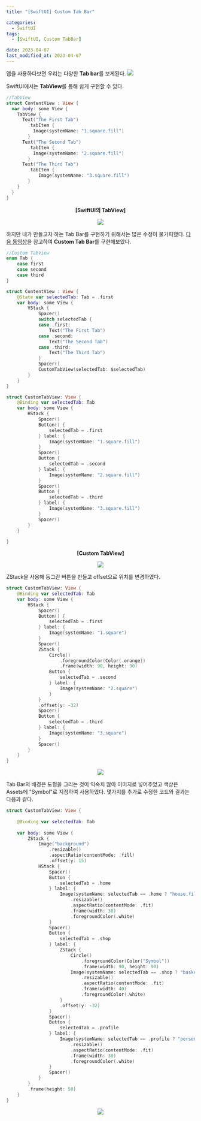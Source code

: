 ```yaml
---
title: "[SwiftUI] Custom Tab Bar"

categories:
  - SwiftUI
tags:
  - [SwiftUI, Custom TabBar]

date: 2023-04-07
last_modified_at: 2023-04-07
---
```


앱을 사용하다보면 우리는 다양한 **Tab bar**를 보게된다.
![](https://velog.velcdn.com/images/0000_0010/post/55daed96-c85b-42cf-9173-fbfb4408c34e/image.png)

SwiftUI에서는 **TabView**를 통해 쉽게 구현할 수 있다.
```swift
//TabView
struct ContentView : View {
  var body: some View {
    TabView {
      Text("The First Tab")
        .tabItem {
          Image(systemName: "1.square.fill")
        }
      Text("The Second Tab")
        .tabItem {
          Image(systemName: "2.square.fill")
        }
      Text("The Third Tab")
        .tabItem {
            Image(systemName: "3.square.fill")
        }
    }
  }
}
```
**<div align="center">[SwiftUI의 TabView]</div>**

<center><img src = "https://velog.velcdn.com/images/0000_0010/post/dffad987-57fb-4413-b988-1f6a75703c42/image.GIF"></center>

하지만 내가 만들고자 하는 Tab Bar를 구현하기 위해서는 많은 수정이 불가피했다.
[다음 동영상](https://www.youtube.com/watch?v=v19fln0e_qQ)을 참고하여 **Custom Tab Bar**를 구현해보았다.

```swift
//Custom TabView
enum Tab {
    case first
    case second
    case third
}

struct ContentView : View {
    @State var selectedTab: Tab = .first
    var body: some View {
        VStack {
            Spacer()
            switch selectedTab {
            case .first:
                Text("The First Tab")
            case .second:
                Text("The Second Tab")
            case .third:
                Text("The Third Tab")
            }
            Spacer()
            CustomTabView(selectedTab: $selectedTab)
        }
    }
}

struct CustomTabView: View {
    @Binding var selectedTab: Tab
    var body: some View {
        HStack {
            Spacer()
            Button() {
                selectedTab = .first
            } label: {
                Image(systemName: "1.square.fill")
            }
            Spacer()
            Button {
                selectedTab = .second
            } label: {
                Image(systemName: "2.square.fill")
            }
            Spacer()
            Button {
                selectedTab = .third
            } label: {
                Image(systemName: "3.square.fill")
            }
            Spacer()
        }
    }
    
}
```
**<div align="center">[Custom TabView]</div>**

<center><img src = "https://velog.velcdn.com/images/0000_0010/post/15112b0f-7ca2-48ba-8a7b-e17c79979a42/image.GIF"></center>

ZStack을 사용해 동그란 버튼을 만들고 offset으로 위치를 변경하였다.
```swift
struct CustomTabView: View {
    @Binding var selectedTab: Tab
    var body: some View {
        HStack {
            Spacer()
            Button() {
                selectedTab = .first
            } label: {
                Image(systemName: "1.square")
            }
            Spacer()
            ZStack {
                Circle()
                    .foregroundColor(Color(.orange))
                    .frame(width: 90, height: 90)
                Button {
                    selectedTab = .second
                } label: {
                    Image(systemName: "2.square")
                }
            }
            .offset(y: -32)
            Spacer()
            Button {
                selectedTab = .third
            } label: {
                Image(systemName: "3.square")
            }
            Spacer()
        }
    }
}
```
<center><img src = "https://velog.velcdn.com/images/0000_0010/post/7f53be7d-322c-4f6a-933a-0075cf977633/image.GIF"></center>


Tab Bar의 배경은 도형을 그리는 것이 익숙치 않아 이미지로 넣어주었고 색상은 Assets에 "Symbol"로 지정하여 사용하였다.
몇가지를 추가로 수정한 코드와 결과는 다음과 같다.
```swift
struct CustomTabView: View {
    
    @Binding var selectedTab: Tab
    
    var body: some View {
        ZStack {
            Image("background")
                .resizable()
                .aspectRatio(contentMode: .fill)
                .offset(y: 15)
            HStack {
                Spacer()
                Button {
                    selectedTab = .home
                } label: {
                    Image(systemName: selectedTab == .home ? "house.fill" : "house")
                        .resizable()
                        .aspectRatio(contentMode: .fit)
                        .frame(width: 30)
                        .foregroundColor(.white)
                }
                Spacer()
                Button {
                    selectedTab = .shop
                } label: {
                    ZStack {
                        Circle()
                            .foregroundColor(Color("Symbol"))
                            .frame(width: 90, height: 90)
                        Image(systemName: selectedTab == .shop ? "basket.fill" : "basket")
                            .resizable()
                            .aspectRatio(contentMode: .fit)
                            .frame(width: 40)
                            .foregroundColor(.white)
                    }
                    .offset(y: -32)
                }
                Spacer()
                Button {
                    selectedTab = .profile
                } label: {
                    Image(systemName: selectedTab == .profile ? "person.fill" : "person")
                        .resizable()
                        .aspectRatio(contentMode: .fit)
                        .frame(width: 30)
                        .foregroundColor(.white)
                }
                Spacer()
            }
        }
        .frame(height: 50)
    }
}
```
<center><img src="https://velog.velcdn.com/images/0000_0010/post/7d2320d3-9e26-4928-a736-e16efc056c61/image.GIF"></center>
